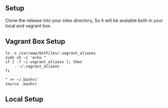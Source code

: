 ## Setup
Clone the release into your sites directory, So it will be avaiable both in your local and vagrant box.

## Vagrant Box Setup
```
ln -s /var/www/DotFiles/.vagrant_aliases
sudo sh -c 'echo "
if [ -f ~/.vagrant_aliases ]; then
    . ~/.vagrant_aliases
fi

" >> ~/.bashrc'
source .bashrc

```


## Local Setup
```


```
